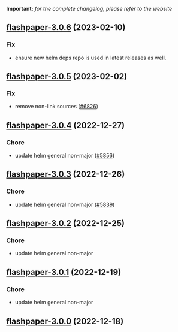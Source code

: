 **Important:**
*for the complete changelog, please refer to the website*




## [flashpaper-3.0.6](https://github.com/truecharts/charts/compare/flashpaper-3.0.5...flashpaper-3.0.6) (2023-02-10)

### Fix

- ensure new helm deps repo is used in latest releases as well.
  
  


## [flashpaper-3.0.5](https://github.com/truecharts/charts/compare/flashpaper-3.0.4...flashpaper-3.0.5) (2023-02-02)

### Fix

- remove non-link sources ([#6826](https://github.com/truecharts/charts/issues/6826))
  
  


## [flashpaper-3.0.4](https://github.com/truecharts/charts/compare/flashpaper-3.0.3...flashpaper-3.0.4) (2022-12-27)

### Chore

- update helm general non-major ([#5856](https://github.com/truecharts/charts/issues/5856))
  
  


## [flashpaper-3.0.3](https://github.com/truecharts/charts/compare/flashpaper-3.0.2...flashpaper-3.0.3) (2022-12-26)

### Chore

- update helm general non-major ([#5839](https://github.com/truecharts/charts/issues/5839))
  
  


## [flashpaper-3.0.2](https://github.com/truecharts/charts/compare/flashpaper-3.0.1...flashpaper-3.0.2) (2022-12-25)

### Chore

- update helm general non-major
  
  


## [flashpaper-3.0.1](https://github.com/truecharts/charts/compare/flashpaper-3.0.0...flashpaper-3.0.1) (2022-12-19)

### Chore

- update helm general non-major
  
  


## [flashpaper-3.0.0](https://github.com/truecharts/charts/compare/flashpaper-2.0.3...flashpaper-3.0.0) (2022-12-18)

